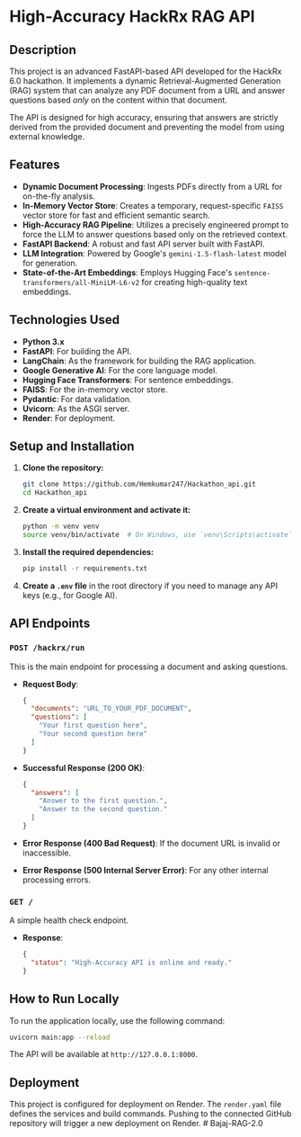 # High-Accuracy HackRx RAG API

## Description

This project is an advanced FastAPI-based API developed for the HackRx 6.0 hackathon. It implements a dynamic Retrieval-Augmented Generation (RAG) system that can analyze any PDF document from a URL and answer questions based *only* on the content within that document.

The API is designed for high accuracy, ensuring that answers are strictly derived from the provided document and preventing the model from using external knowledge.

## Features

-   **Dynamic Document Processing**: Ingests PDFs directly from a URL for on-the-fly analysis.
-   **In-Memory Vector Store**: Creates a temporary, request-specific `FAISS` vector store for fast and efficient semantic search.
-   **High-Accuracy RAG Pipeline**: Utilizes a precisely engineered prompt to force the LLM to answer questions based only on the retrieved context.
-   **FastAPI Backend**: A robust and fast API server built with FastAPI.
-   **LLM Integration**: Powered by Google's `gemini-1.5-flash-latest` model for generation.
-   **State-of-the-Art Embeddings**: Employs Hugging Face's `sentence-transformers/all-MiniLM-L6-v2` for creating high-quality text embeddings.

## Technologies Used

-   **Python 3.x**
-   **FastAPI**: For building the API.
-   **LangChain**: As the framework for building the RAG application.
-   **Google Generative AI**: For the core language model.
-   **Hugging Face Transformers**: For sentence embeddings.
-   **FAISS**: For the in-memory vector store.
-   **Pydantic**: For data validation.
-   **Uvicorn**: As the ASGI server.
-   **Render**: For deployment.

## Setup and Installation

1.  **Clone the repository:**
    ```bash
    git clone https://github.com/Hemkumar247/Hackathon_api.git
    cd Hackathon_api
    ```

2.  **Create a virtual environment and activate it:**
    ```bash
    python -m venv venv
    source venv/bin/activate  # On Windows, use `venv\Scripts\activate`
    ```

3.  **Install the required dependencies:**
    ```bash
    pip install -r requirements.txt
    ```

4.  **Create a `.env` file** in the root directory if you need to manage any API keys (e.g., for Google AI).

## API Endpoints

### `POST /hackrx/run`

This is the main endpoint for processing a document and asking questions.

-   **Request Body**:
    ```json
    {
      "documents": "URL_TO_YOUR_PDF_DOCUMENT",
      "questions": [
        "Your first question here",
        "Your second question here"
      ]
    }
    ```

-   **Successful Response (200 OK)**:
    ```json
    {
      "answers": [
        "Answer to the first question.",
        "Answer to the second question."
      ]
    }
    ```

-   **Error Response (400 Bad Request)**: If the document URL is invalid or inaccessible.
-   **Error Response (500 Internal Server Error)**: For any other internal processing errors.

### `GET /`

A simple health check endpoint.

-   **Response**:
    ```json
    {
      "status": "High-Accuracy API is online and ready."
    }
    ```

## How to Run Locally

To run the application locally, use the following command:

```bash
uvicorn main:app --reload
```

The API will be available at `http://127.0.0.1:8000`.

## Deployment

This project is configured for deployment on Render. The `render.yaml` file defines the services and build commands. Pushing to the connected GitHub repository will trigger a new deployment on Render.
#   B a j a j - R A G - 2 . 0 
 
 
